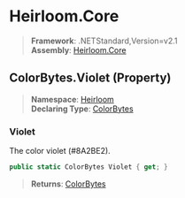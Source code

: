 # Heirloom.Core

> **Framework**: .NETStandard,Version=v2.1  
> **Assembly**: [Heirloom.Core][0]

## ColorBytes.Violet (Property)

> **Namespace**: [Heirloom][0]  
> **Declaring Type**: [ColorBytes][1]

### Violet

The color violet (#8A2BE2).

```cs
public static ColorBytes Violet { get; }
```

> **Returns**: [ColorBytes][1]

[0]: ../../../Heirloom.Core.md
[1]: ../ColorBytes.md
